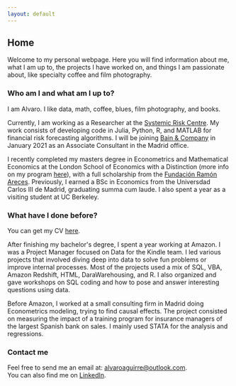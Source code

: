 ```yaml
---
layout: default
---
```


## Home

Welcome to my personal webpage. Here you will find information about me, what I am up to, the projects I have worked on, and things I am passionate about, like specialty coffee and film photography.

### Who am I and what am I up to?

I am Alvaro. I like data, math, coffee, blues, film photography, and books.

Currently, I am working as a Researcher at the [Systemic Risk Centre](http://www.systemicrisk.ac.uk). My work consists of developing code in Julia, Python, R, and MATLAB for financial risk forecasting algorithms. I will be joining [Bain & Company](https://www.bain.com) in January 2021 as an Associate Consultant in the Madrid office.

I recently completed my masters degree in Econometrics and Mathematical Economics at the London School of Economics with a Distinction (more info on my program [here](http://www.lse.ac.uk/study-at-lse/Graduate/Degree-programmes-2019/MSc-Econometrics-and-Mathematical-Economics)), with a full scholarship from the [Fundación Ramón Areces](https://www.fundacionareces.es/fundacionareces/en/). Previously, I earned a BSc in Economics from the Universdad Carlos III de Madrid, graduating summa cum laude. I also spent a year as a visiting student at UC Berkeley.

### What have I done before?

You can get my CV [here](/assets/docs/CV_AlvaroAguirre.pdf).

After finishing my bachelor's degree, I spent a year working at Amazon. I was a Project Manager focused on Data for the Kindle team. I led various projects that involved diving deep into data to solve fun problems or improve internal processes. Most of the projects used a mix of SQL, VBA, Amazon Redshift, HTML, DaraWarehousing, and R. I also organized and gave workshops on SQL coding and how to pose and answer interesting questions using data. 

Before Amazon, I worked at a small consulting firm in Madrid doing Econometrics modeling, trying to find causal effects. The project consisted on measuring the impact of a training program for insurance managers of the largest Spanish bank on sales. I mainly used STATA for the analysis and regressions.

### Contact me

Feel free to send me an email at: <alvaroaguirre@outlook.com>.  
You can also find me on [LinkedIn](https://www.linkedin.com/in/alvaro-aguirre/).
